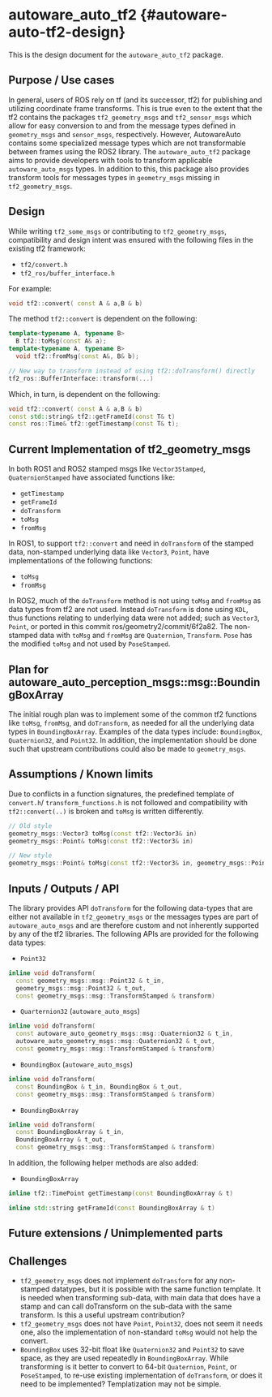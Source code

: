 # autoware_auto_tf2 {#autoware-auto-tf2-design}

This is the design document for the `autoware_auto_tf2` package.

## Purpose / Use cases

In general, users of ROS rely on tf (and its successor, tf2) for publishing and utilizing coordinate
frame transforms. This is true even to the extent that the tf2 contains the packages
`tf2_geometry_msgs` and `tf2_sensor_msgs` which allow for easy conversion to and from the message
types defined in `geometry_msgs` and `sensor_msgs`, respectively. However, AutowareAuto contains
some specialized message types which are not transformable between frames using the ROS2 library.
The `autoware_auto_tf2` package aims to provide developers with tools to transform applicable
`autoware_auto_msgs` types. In addition to this, this package also provides transform tools for
messages types in `geometry_msgs` missing in `tf2_geometry_msgs`.

## Design

While writing `tf2_some_msgs` or contributing to `tf2_geometry_msgs`, compatibility and design
intent was ensured with the following files in the existing tf2 framework:

- `tf2/convert.h`
- `tf2_ros/buffer_interface.h`

For example:

```cpp
void tf2::convert( const A & a,B & b)
```

The method `tf2::convert` is dependent on the following:

```cpp
template<typename A, typename B>
  B tf2::toMsg(const A& a);
template<typename A, typename B>
  void tf2::fromMsg(const A&, B& b);

// New way to transform instead of using tf2::doTransform() directly
tf2_ros::BufferInterface::transform(...)
```

Which, in turn, is dependent on the following:

```cpp
void tf2::convert( const A & a,B & b)
const std::string& tf2::getFrameId(const T& t)
const ros::Time& tf2::getTimestamp(const T& t);
```

## Current Implementation of tf2_geometry_msgs

In both ROS1 and ROS2 stamped msgs like `Vector3Stamped`, `QuaternionStamped` have associated
functions like:

- `getTimestamp`
- `getFrameId`
- `doTransform`
- `toMsg`
- `fromMsg`

In ROS1, to support `tf2::convert` and need in `doTransform` of the stamped data, non-stamped
underlying data like `Vector3`, `Point`, have implementations of the following functions:

- `toMsg`
- `fromMsg`

In ROS2, much of the `doTransform` method is not using `toMsg` and `fromMsg` as data types from tf2
are not used. Instead `doTransform` is done using `KDL`, thus functions relating to underlying data
were not added; such as `Vector3`, `Point`, or ported in this commit ros/geometry2/commit/6f2a82.
The non-stamped data with `toMsg` and `fromMsg` are `Quaternion`, `Transform`. `Pose` has the
modified `toMsg` and not used by `PoseStamped`.

## Plan for autoware_auto_perception_msgs::msg::BoundingBoxArray

The initial rough plan was to implement some of the common tf2 functions like `toMsg`, `fromMsg`,
and `doTransform`, as needed for all the underlying data types in `BoundingBoxArray`. Examples
of the data types include: `BoundingBox`, `Quaternion32`, and `Point32`. In addition, the
implementation should be done such that upstream contributions could also be made to `geometry_msgs`.

## Assumptions / Known limits

Due to conflicts in a function signatures, the predefined template of `convert.h`/
`transform_functions.h` is not followed and compatibility with `tf2::convert(..)` is broken and
`toMsg` is written differently.

```cpp
// Old style
geometry_msgs::Vector3 toMsg(const tf2::Vector3& in)
geometry_msgs::Point& toMsg(const tf2::Vector3& in)

// New style
geometry_msgs::Point& toMsg(const tf2::Vector3& in, geometry_msgs::Point& out)
```

## Inputs / Outputs / API

<!-- Required -->

The library provides API `doTransform` for the following data-types that are either not available
in `tf2_geometry_msgs` or the messages types are part of `autoware_auto_msgs` and are therefore
custom and not inherently supported by any of the tf2 libraries. The following APIs are provided
for the following data types:

- `Point32`

```cpp
inline void doTransform(
  const geometry_msgs::msg::Point32 & t_in,
  geometry_msgs::msg::Point32 & t_out,
  const geometry_msgs::msg::TransformStamped & transform)
```

- `Quarternion32` (`autoware_auto_msgs`)

```cpp
inline void doTransform(
  const autoware_auto_geometry_msgs::msg::Quaternion32 & t_in,
  autoware_auto_geometry_msgs::msg::Quaternion32 & t_out,
  const geometry_msgs::msg::TransformStamped & transform)
```

- `BoundingBox` (`autoware_auto_msgs`)

```cpp
inline void doTransform(
  const BoundingBox & t_in, BoundingBox & t_out,
  const geometry_msgs::msg::TransformStamped & transform)
```

- `BoundingBoxArray`

```cpp
inline void doTransform(
  const BoundingBoxArray & t_in,
  BoundingBoxArray & t_out,
  const geometry_msgs::msg::TransformStamped & transform)
```

In addition, the following helper methods are also added:

- `BoundingBoxArray`

```cpp
inline tf2::TimePoint getTimestamp(const BoundingBoxArray & t)

inline std::string getFrameId(const BoundingBoxArray & t)
```

<!-- ## Inner-workings / Algorithms -->
<!-- If applicable -->

<!-- ## Error detection and handling -->
<!-- Required -->

<!-- # Security considerations -->
<!-- Required -->
<!-- Things to consider:
- Spoofing (How do you check for and handle fake input?)
- Tampering (How do you check for and handle tampered input?)
- Repudiation (How are you affected by the actions of external actors?).
- Information Disclosure (Can data leak?).
- Denial of Service (How do you handle spamming?).
- Elevation of Privilege (Do you need to change permission levels during execution?) -->

<!-- # References / External links -->
<!-- Optional -->

## Future extensions / Unimplemented parts

## Challenges

- `tf2_geometry_msgs` does not implement `doTransform` for any non-stamped datatypes, but it is
  possible with the same function template. It is needed when transforming sub-data, with main data
  that does have a stamp and can call doTransform on the sub-data with the same transform. Is this a useful upstream contribution?
- `tf2_geometry_msgs` does not have `Point`, `Point32`, does not seem it needs one, also the
  implementation of non-standard `toMsg` would not help the convert.
- `BoundingBox` uses 32-bit float like `Quaternion32` and `Point32` to save space, as they are used
  repeatedly in `BoundingBoxArray`. While transforming is it better to convert to 64-bit `Quaternion`,
  `Point`, or `PoseStamped`, to re-use existing implementation of `doTransform`, or does it need to be
  implemented? Templatization may not be simple.

<!-- # Related issues -->
<!-- Required -->

